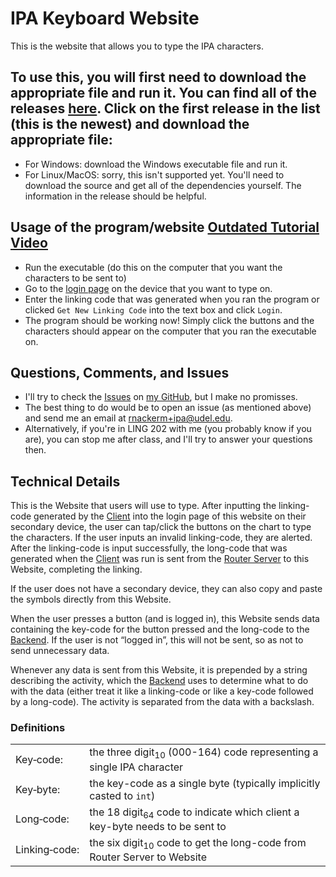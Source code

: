# IPA Keyboard Website
This is the website that allows you to type the IPA characters.  

## To use this, you will first need to download the appropriate file and run it.  You can find all of the releases [here](https://github.com/codeBodger/IPA_Keyboard_Client_with_Robot/releases).  Click on the first release in the list (this is the newest) and download the appropriate file:
- For Windows: download the Windows executable file and run it.  
- For Linux/MacOS: sorry, this isn't supported yet.  You'll need to download the source and get all of the dependencies yourself.  The information in the release should be helpful.  

## Usage of the program/website [Outdated Tutorial Video](https://youtu.be/Dq0mX-xQkGM)
- Run the executable (do this on the computer that you want the characters to be sent to)
- Go to the [login page](https://phonetics.ling.udel.edu/login) on the device that you want to type on.
- Enter the linking code that was generated when you ran the program or clicked `Get New Linking Code` into the text box and click `Login`.
- The program should be working now!  Simply click the buttons and the characters should appear on the computer that you ran the executable on.

## Questions, Comments, and Issues
- I'll try to check the [Issues](https://github.com/codeBodger/IPA_Keyboard_Client_with_Robot/issues) on [my GitHub](https://github.com/codeBodger), but I make no promisses.  
- The best thing to do would be to open an issue (as mentioned above) and send me an email at [rnackerm+ipa@udel.edu](rnackerm+ipa@udel.edu).  
- Alternatively, if you're in LING 202 with me (you probably know if you are), you can stop me after class, and I'll try to answer your questions then.

## Technical Details
This is the Website that users will use to type.  After inputting the linking-code generated by the [Client](https://github.com/codeBodger/IPA_Keyboard_Client_with_Robot?tab=readme-ov-file#readme) into the login page of this website on their secondary device, the user can tap/click the buttons on the chart to type the characters.  If the user inputs an invalid linking-code, they are alerted.  After the linking-code is input successfully, the long-code that was generated when the [Client](https://github.com/codeBodger/IPA_Keyboard_Client_with_Robot?tab=readme-ov-file#readme) was run is sent from the [Router Server](https://github.com/codeBodger/IPA_Keyboard_Router_Server?tab=readme-ov-file#readme) to this Website, completing the linking. 

If the user does not have a secondary device, they can also copy and paste the symbols directly from this Website. 

When the user presses a button (and is logged in), this Website sends data containing the key-code for the button pressed and the long-code to the [Backend](https://github.com/codeBodger/IPA_Keyboard_Website_Backend?tab=readme-ov-file#readme).  If the user is not “logged in”, this will not be sent, so as not to send unnecessary data.

Whenever any data is sent from this Website, it is prepended by a string describing the activity, which the [Backend](https://github.com/codeBodger/IPA_Keyboard_Website_Backend?tab=readme-ov-file#readme) uses to determine what to do with the data (either treat it like a linking-code or like a key-code followed by a long-code).  The activity is separated from the data with a backslash.  

### Definitions
|               |                                                                                        |
| ------------- | -------------------------------------------------------------------------------------- |
| Key‑code:     | the three digit<sub>10</sub> (000-164) code representing a single IPA character        |
| Key‑byte:     | the key-code as a single byte (typically implicitly casted to `int`)                   |
| Long‑code:    | the 18 digit<sub>64</sub> code to indicate which client a key-byte needs to be sent to |
| Linking‑code: | the six digit<sub>10</sub> code to get the long-code from Router Server to Website     |
